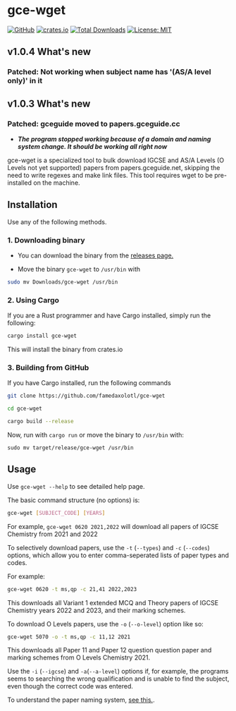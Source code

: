 # gce-wget

[![GitHub](https://img.shields.io/badge/GitHub-Profile-blue?logo=github)](https://github.com/famedaxolotl) [![crates.io](https://img.shields.io/crates/v/gce-wget.svg)](https://crates.io/crates/gce-wget) [![Total Downloads](https://img.shields.io/crates/d/gce-wget.svg)](https://crates.io/crates/gce-wget) [![License: MIT](https://img.shields.io/badge/License-MIT-yellow.svg)](https://opensource.org/licenses/MIT)

## v1.0.4 What's new

### Patched: Not working when subject name has '(AS/A level only)' in it

## v1.0.3 What's new

### Patched: gceguide moved to papers.gceguide.cc

- ***The program stopped working because of a domain and naming system change. It should be working all right now***

gce-wget is a specialized tool to bulk download IGCSE and AS/A Levels (O Levels not yet supported) papers from papers.gceguide.net, skipping the need to write regexes and make link files. This tool requires wget to be pre-installed on the machine.

## Installation

Use any of the following methods.

### 1. Downloading binary

- You can download the binary from the [releases page.](https://github.com/famedaxolotl/gce-wget/releases)

- Move the binary `gce-wget` to `/usr/bin` with

```bash
sudo mv Downloads/gce-wget /usr/bin
```

### 2. Using Cargo

If you are a Rust programmer and have Cargo installed, simply run the following:

```bash
cargo install gce-wget
```

This will install the binary from crates.io

### 3. Building from GitHub

If you have Cargo installed, run the following commands

```bash
git clone https://github.com/famedaxolotl/gce-wget

cd gce-wget

cargo build --release
```

Now, run with `cargo run` or move the binary to `/usr/bin` with:

`sudo mv target/release/gce-wget /usr/bin`

## Usage

Use `gce-wget --help` to see detailed help page.

The basic command  structure (no options) is:

```bash
gce-wget [SUBJECT_CODE] [YEARS]
```

For example, `gce-wget 0620 2021,2022` will download all papers of IGCSE Chemistry from 2021 and 2022

To selectively download papers, use the `-t` (`--types`) and `-c` (`--codes`) options, which allow you to enter comma-seperated lists of paper types and codes.

For example:

```bash
gce-wget 0620 -t ms,qp -c 21,41 2022,2023
```

This downloads all Variant 1 extended MCQ and Theory papers of IGCSE Chemistry years 2022 and 2023, and their marking schemes.

To download O Levels papers, use the `-o` (`--o-level`) option like so:

```bash
gce-wget 5070 -o -t ms,qp -c 11,12 2021
```

This downloads all Paper 11 and Paper 12 question question paper and marking schemes from O Levels Chemistry 2021.

Use the `-i` (`--igcse`) and `-a`(`--a-level`) options if, for example, the programs seems to searching the wrong qualification and is unable to find the subject, even though the correct code was entered.

To understand the paper naming system, [see this.](https://papers.gceguide.net/assets/images/res_guide.svg).
